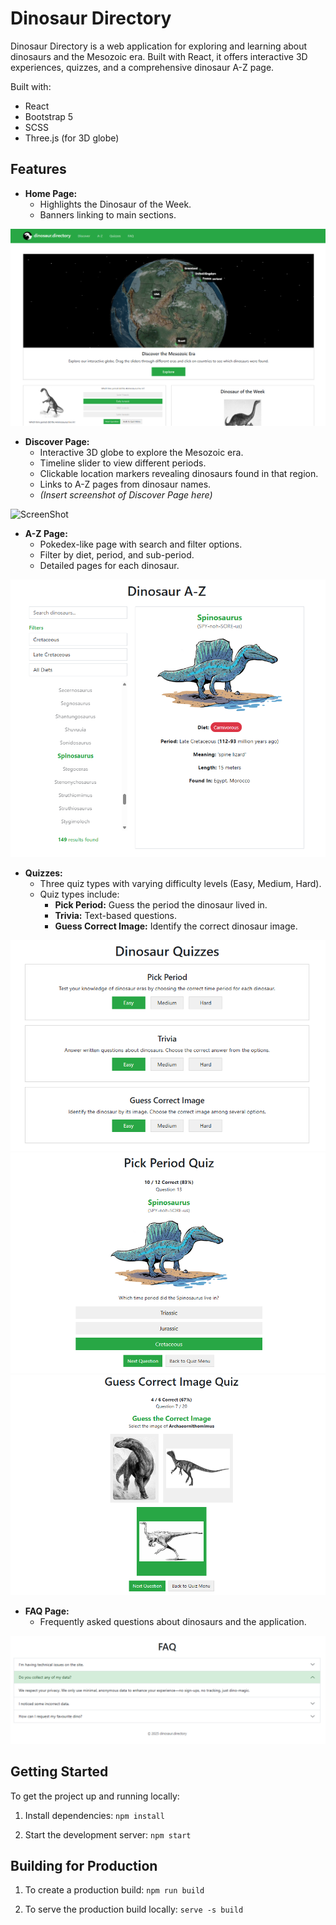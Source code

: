 # Dinosaur Directory

Dinosaur Directory is a web application for exploring and learning about dinosaurs and the Mesozoic era. Built with React, it offers interactive 3D experiences, quizzes, and a comprehensive dinosaur A-Z page.

Built with:
- React
- Bootstrap 5
- SCSS
- Three.js (for 3D globe)

## Features

- **Home Page:**
  - Highlights the Dinosaur of the Week.
  - Banners linking to main sections.

![ScreenShot](/showcase/home.png)

- **Discover Page:**
  - Interactive 3D globe to explore the Mesozoic era.
  - Timeline slider to view different periods.
  - Clickable location markers revealing dinosaurs found in that region.
  - Links to A-Z pages from dinosaur names.
  - *(Insert screenshot of Discover Page here)*

![ScreenShot](/showcase/discover.gif)

- **A-Z Page:**
  - Pokedex-like page with search and filter options.
  - Filter by diet, period, and sub-period.
  - Detailed pages for each dinosaur.

![ScreenShot](/showcase/atoz.png)

- **Quizzes:**
  - Three quiz types with varying difficulty levels (Easy, Medium, Hard).
  - Quiz types include:
    - **Pick Period:** Guess the period the dinosaur lived in.
    - **Trivia:** Text-based questions.
    - **Guess Correct Image:** Identify the correct dinosaur image.

![ScreenShot](/showcase/quizzes1.png)
![ScreenShot](/showcase/quizzes2.png)
![ScreenShot](/showcase/quizzes3.png)

- **FAQ Page:**
  - Frequently asked questions about dinosaurs and the application.

![ScreenShot](/showcase/faq.png)

## Getting Started

To get the project up and running locally:

1. Install dependencies:
   ```npm install```

2. Start the development server:
    ```npm start```

## Building for Production

1. To create a production build:
   ```npm run build```

2. To serve the production build locally:
   ```serve -s build```

